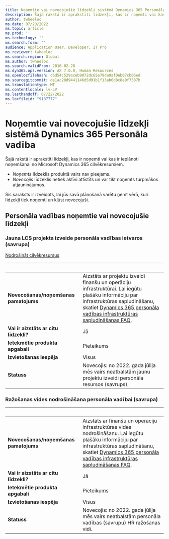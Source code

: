 ```yaml
---
title: Noņemtie vai novecojušie līdzekļi sistēmā Dynamics 365 Personāla vadība
description: Šajā rakstā ir aprakstīti līdzekļi, kas ir noņemti vai kas ir ieplānoti noņemšanai no Microsoft Dynamics 365 cilvēkresursiem.
author: twheeloc
ms.date: 07/20/2022
ms.topic: article
ms.prod: ''
ms.technology: ''
ms.search.form: ''
audience: Application User, Developer, IT Pro
ms.reviewer: twheeloc
ms.search.region: Global
ms.author: twheeloc
ms.search.validFrom: 2016-02-28
ms.dyn365.ops.version: AX 7.0.0, Human Resources
ms.openlocfilehash: c6d54c529aceb9072dc65e79da9af0eb07cb06ed
ms.sourcegitcommit: de1ac28d9441146d5d91b1f13ab6d8c8a0f7387b
ms.translationtype: MT
ms.contentlocale: lv-LV
ms.lasthandoff: 07/22/2022
ms.locfileid: "9187777"
---
```

# <a name="removed-or-deprecated-features-in-dynamics-365-human-resources"></a>Noņemtie vai novecojušie līdzekļi sistēmā Dynamics 365 Personāla vadība

Šajā rakstā ir aprakstīti līdzekļi, kas ir noņemti vai kas ir ieplānoti noņemšanai no Microsoft Dynamics 365 cilvēkresursiem.

- *Noņemts* līdzeklis produktā vairs nav pieejams.
- *Novecojis* līdzeklis netiek aktīvi attīstīts un var tikt noņemts turpmākos atjauninājumos.

Šis saraksts ir izveidots, lai jūs savā plānošanā varētu ņemt vērā, kuri līdzekļi tiek noņemti un kļūst novecojuši.

## <a name="features-removed-or-deprecated-in-human-resources"></a>Personāla vadības noņemtie vai novecojušie līdzekļi 

### <a name="new-lcs-project-creation-in-human-resources-stand-alone"></a>Jauna LCS projekta izveide personāla vadības ietvaros (savrupa) 

[Nodrošināt cilvēkresursus](/hr-admin-setup-provision)

| &nbsp; | &nbsp; |
|------------|--------------------|
| **Novecošanas/noņemšanas pamatojums** | Aizstāts ar projektu izveidi finanšu un operāciju infrastruktūrai. Lai iegūtu plašāku informāciju par infrastruktūras sapludināšanu, skatiet [Dynamics 365 personāla vadības infrastruktūras sapludināšanas FAQ](/hr-infrastructure-merge-faq). |
| **Vai ir aizstāts ar citu līdzekli?**   | Jā |
| **Ietekmētie produkta apgabali**         | Pieteikums |
| **Izvietošanas iespēja**              | Visus |
| **Statuss**                         | Novecojis: no 2022. gada jūlija mēs vairs neatbalstām jaunu projektu izveidi personāla resursos (savrups). |

### <a name="production-environment-provisioning-on-human-resources-stand-alone"></a>Ražošanas vides nodrošināšana personāla vadībai (savrupa) 

| &nbsp; | &nbsp; |
|------------|--------------------|
| **Novecošanas/noņemšanas pamatojums** | Aizstāts ar finanšu un operāciju infrastruktūras vides nodrošināšanu. Lai iegūtu plašāku informāciju par infrastruktūras sapludināšanu, skatiet [Dynamics 365 personāla vadības infrastruktūras sapludināšanas FAQ](/hr-infrastructure-merge-faq.md). |
| **Vai ir aizstāts ar citu līdzekli?**   | Jā |
| **Ietekmētie produkta apgabali**         | Pieteikums |
| **Izvietošanas iespēja**              | Visus |
| **Statuss**                         | Novecojis: no 2022. gada jūlija mēs vairs neatbalstām personāla vadības (savrupu) HR ražošanas vidi. |
